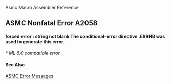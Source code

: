 Asmc Macro Assembler Reference

## ASMC Nonfatal Error A2058

#### forced error : string not blank The conditional-error directive .ERRNB was used to generate this error.

_* ML 6.0 compatible error_

#### See Also

[ASMC Error Messages](readme.md)